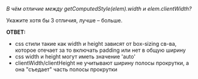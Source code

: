 *В чём отличие между getComputedStyle(elem).width и elem.clientWidth?*

Укажите хотя бы 3 отличия, лучше – больше.

**ОТВЕТ:**
+ css стили такие как width и height зависят от box-sizing св-ва, которое отечает за то включать padding или нет в общую ширину
+ css width и height могут иметь значение 'auto'
+ clientWidth/clientHeight не учитывают ширину полосы прокрутки, а она "съедает" часть полосы прокрутки
